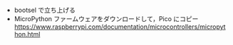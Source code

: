 #

- bootsel で立ち上げる
- MicroPython ファームウェアをダウンロードして，Pico にコピー
  https://www.raspberrypi.com/documentation/microcontrollers/micropython.html
